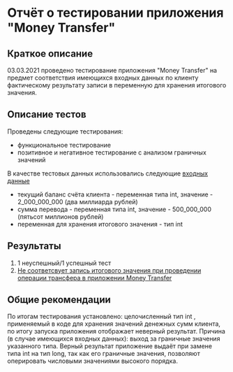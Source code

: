 # Отчёт о тестировании приложения "Money Transfer"

## Краткое описание

03.03.2021 проведено тестирование приложения "Money Transfer" на предмет соответствия имеющихся входных данных по клиенту фактическому результату записи в переменную для хранения итогового значения.

## Описание тестов

Проведены следующие тестирования:
* функциональное тестирование
* позитивное и негативное тестирование с анализом граничных значений

В качестве тестовых данных использовались следующие [входных данные](https://github.com/netology-code/javaqa-homeworks/tree/master/programming)   
* текущий баланс счёта клиента - переменная типа int, значение - 2_000_000_000 (два миллиарда рублей)
* сумма перевода - переменная типа int, значение - 500_000_000 (пятьсот миллионов рублей)
* переменная для хранения итогового значения - тип int
 
## Результаты

1. 1 неуспешный/1 успешный тест
2. [Не соответсвует запись итогового значения при проведении операции транcфера в приложении Money Transfer](https://github.com/MarinaOliynyk/Money-Transfer/issues/1)

## Общие рекомендации

По итогам тестирования установлено: целочисленный тип int , применяемый в коде для хранения значений денежных сумм клиента, по итогу запуска приложения отображает неверный результат. Причина (в случае имеющихся входных данных): выход за граничные значения указанного типа. Верный результат приложение выдаёт при замене типа int на тип long, так как его граничные значения, позволяют оперировать числовыми значениями высокого порядка.

